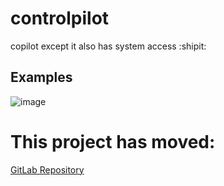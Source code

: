 # controlpilot
copilot except it also has system access :shipit:

## Examples
![image](https://user-images.githubusercontent.com/12242178/227665666-a107984f-7b2c-4e1a-96e2-c29f05cea125.png)


# This project has moved:
[GitLab Repository](https://gitlab.mattcompton.dev/matt/controlpilot)